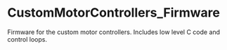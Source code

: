 # CustomMotorControllers_Firmware
Firmware for the custom motor controllers. Includes low level C code and control loops.
